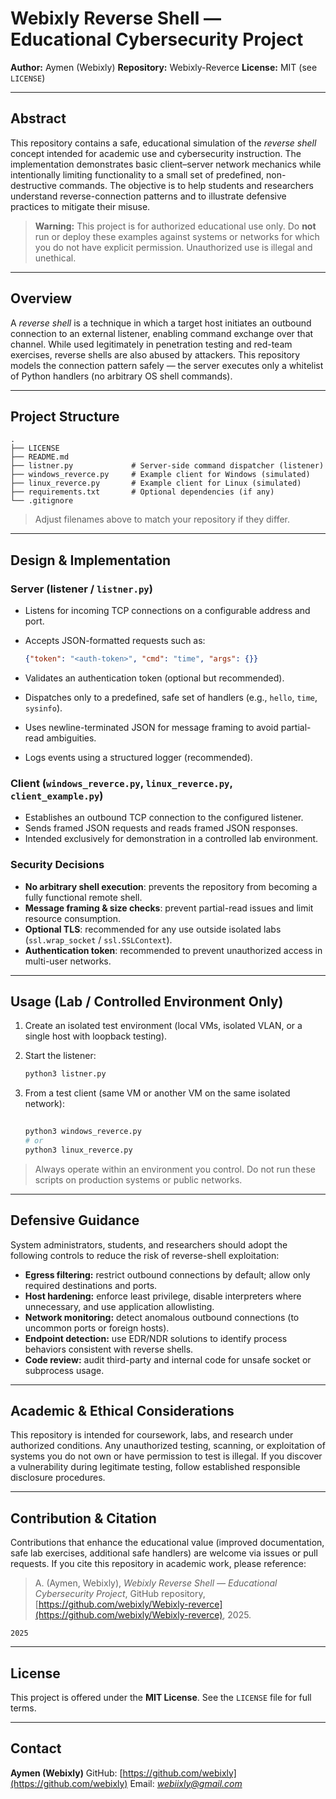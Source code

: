# Webixly Reverse Shell — Educational Cybersecurity Project

**Author:** Aymen (Webixly)
**Repository:** Webixly-Reverce
**License:** MIT (see `LICENSE`)

---

## Abstract

This repository contains a safe, educational simulation of the *reverse shell* concept intended for academic use and cybersecurity instruction. The implementation demonstrates basic client–server network mechanics while intentionally limiting functionality to a small set of predefined, non-destructive commands. The objective is to help students and researchers understand reverse-connection patterns and to illustrate defensive practices to mitigate their misuse.

> **Warning:** This project is for authorized educational use only. Do **not** run or deploy these examples against systems or networks for which you do not have explicit permission. Unauthorized use is illegal and unethical.

---

## Overview

A *reverse shell* is a technique in which a target host initiates an outbound connection to an external listener, enabling command exchange over that channel. While used legitimately in penetration testing and red-team exercises, reverse shells are also abused by attackers. This repository models the connection pattern safely — the server executes only a whitelist of Python handlers (no arbitrary OS shell commands).

---

## Project Structure

```
.
├── LICENSE
├── README.md
├── listner.py             # Server-side command dispatcher (listener)
├── windows_reverce.py     # Example client for Windows (simulated)
├── linux_reverce.py       # Example client for Linux (simulated)
├── requirements.txt       # Optional dependencies (if any)
└── .gitignore
```

> Adjust filenames above to match your repository if they differ.

---

## Design & Implementation

### Server (listener / `listner.py`)

* Listens for incoming TCP connections on a configurable address and port.
* Accepts JSON-formatted requests such as:

  ```json
  {"token": "<auth-token>", "cmd": "time", "args": {}}
  ```
* Validates an authentication token (optional but recommended).
* Dispatches only to a predefined, safe set of handlers (e.g., `hello`, `time`, `sysinfo`).
* Uses newline-terminated JSON for message framing to avoid partial-read ambiguities.
* Logs events using a structured logger (recommended).

### Client (`windows_reverce.py`, `linux_reverce.py`, `client_example.py`)

* Establishes an outbound TCP connection to the configured listener.
* Sends framed JSON requests and reads framed JSON responses.
* Intended exclusively for demonstration in a controlled lab environment.

### Security Decisions

* **No arbitrary shell execution**: prevents the repository from becoming a fully functional remote shell.
* **Message framing & size checks**: prevent partial-read issues and limit resource consumption.
* **Optional TLS**: recommended for any use outside isolated labs (`ssl.wrap_socket` / `ssl.SSLContext`).
* **Authentication token**: recommended to prevent unauthorized access in multi-user networks.

---

## Usage (Lab / Controlled Environment Only)

1. Create an isolated test environment (local VMs, isolated VLAN, or a single host with loopback testing).
2. Start the listener:

   ```bash
   python3 listner.py
   ```
3. From a test client (same VM or another VM on the same isolated network):

   ```bash
  
   python3 windows_reverce.py
   # or
   python3 linux_reverce.py
   ```

> Always operate within an environment you control. Do not run these scripts on production systems or public networks.

---

## Defensive Guidance

System administrators, students, and researchers should adopt the following controls to reduce the risk of reverse-shell exploitation:

* **Egress filtering:** restrict outbound connections by default; allow only required destinations and ports.
* **Host hardening:** enforce least privilege, disable interpreters where unnecessary, and use application allowlisting.
* **Network monitoring:** detect anomalous outbound connections (to uncommon ports or foreign hosts).
* **Endpoint detection:** use EDR/NDR solutions to identify process behaviors consistent with reverse shells.
* **Code review:** audit third-party and internal code for unsafe socket or subprocess usage.

---

## Academic & Ethical Considerations

This repository is intended for coursework, labs, and research under authorized conditions. Any unauthorized testing, scanning, or exploitation of systems you do not own or have permission to test is illegal. If you discover a vulnerability during legitimate testing, follow established responsible disclosure procedures.

---

## Contribution & Citation

Contributions that enhance the educational value (improved documentation, safe lab exercises, additional safe handlers) are welcome via issues or pull requests. If you cite this repository in academic work, please reference:

> A. (Aymen, Webixly), *Webixly Reverse Shell — Educational Cybersecurity Project*, GitHub repository, [https://github.com/webixly/Webixly-reverce](https://github.com/webixly/Webixly-reverce), 2025.

 `2025` 

---

## License

This project is offered under the **MIT License**. See the `LICENSE` file for full terms.

---

## Contact

**Aymen (Webixly)**
GitHub: [https://github.com/webixly](https://github.com/webixly)
Email: *webiixly@gmail.com*
